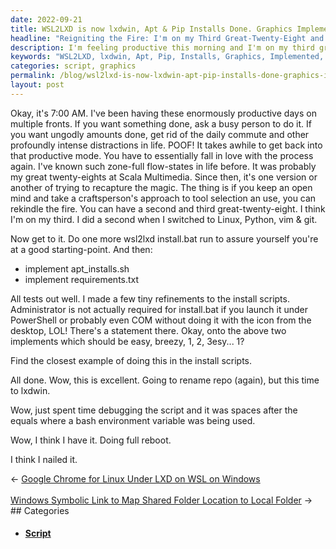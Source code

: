 ```yaml
---
date: 2022-09-21
title: WSL2LXD is now lxdwin, Apt & Pip Installs Done. Graphics Implemented.
headline: "Reigniting the Fire: I'm on my Third Great-Twenty-Eight and Nailing It with lxdwin!"
description: I'm feeling productive this morning and I'm on my third great-twenty-eight. I used an open-minded craftsperson's approach to tool selection and use, and after running install.bat, apt_installs.sh, and requirements.txt, I debugged a script and did a full reboot. I'm happy to say I think I nailed it and renamed the repo to lxdwin. Read my blog post to find out more!
keywords: "WSL2LXD, lxdwin, Apt, Pip, Installs, Graphics, Implemented, Productive, Third Great-Twenty-Eight, Open-Minded Craftsperson's Approach, Tool Selection, Use, Install.bat, Apt_Installs.sh, Requirements.txt, Debugging, Script, Full Reboot, Nailed, Repo, Renamed, Blog Post, 7:00 AM"
categories: script, graphics
permalink: /blog/wsl2lxd-is-now-lxdwin-apt-pip-installs-done-graphics-implemented/
layout: post
---
```



Okay, it's 7:00 AM. I've been having these enormously productive days on
multiple fronts. If you want something done, ask a busy person to do it. If you
want ungodly amounts done, get rid of the daily commute and other profoundly
intense distractions in life. POOF! It takes awhile to get back into that
productive mode. You have to essentially fall in love with the process again.
I've known such zone-full flow-states in life before. It was probably my great
twenty-eights at Scala Multimedia. Since then, it's one version or another of
trying to recapture the magic. The thing is if you keep an open mind and take a
craftsperson's approach to tool selection an use, you can rekindle the fire.
You can have a second and third great-twenty-eight. I think I'm on my third. I
did a second when I switched to Linux, Python, vim & git.

Now get to it. Do one more wsl2lxd install.bat run to assure yourself you're at
a good starting-point. And then:

- implement apt_installs.sh
- implement requirements.txt

All tests out well. I made a few tiny refinements to the install scripts.
Administrator is not actually required for install.bat if you launch it under
PowerShell or probably even COM without doing it with the icon from the
desktop, LOL! There's a statement there. Okay, onto the above two implements
which should be easy, breezy, 1, 2, 3esy... 1?

Find the closest example of doing this in the install scripts.

All done. Wow, this is excellent. Going to rename repo (again), but this time
to lxdwin.

Wow, just spent time debugging the script and it was spaces after the equals
where a bash environment variable was being used.

Wow, I think I have it. Doing full reboot.

I think I nailed it.


<div class="post-nav"><div class="post-nav-prev"><span class="arrow">&larr;&nbsp;</span><a href="/blog/google-chrome-for-linux-under-lxd-on-wsl-on-windows/">Google Chrome for Linux Under LXD on WSL on Windows</a></div> &nbsp; <div class="post-nav-next"><a href="/blog/windows-symbolic-link-to-map-shared-folder-location-to-local-folder/">Windows Symbolic Link to Map Shared Folder Location to Local Folder</a><span class="arrow">&nbsp;&rarr;</span></div></div>
## Categories

<ul>
<li><h4><a href='/script/'>Script</a></h4></li></ul>